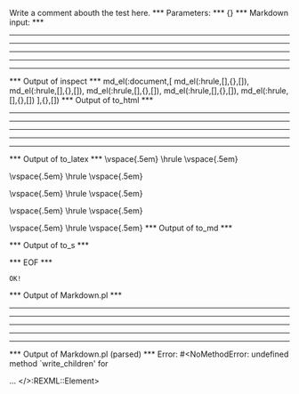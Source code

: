 Write a comment abouth the test here.
*** Parameters: ***
{}
*** Markdown input: ***
* * *

***

*****

- - -

---------------------------------------


*** Output of inspect ***
md_el(:document,[
	md_el(:hrule,[],{},[]),
	md_el(:hrule,[],{},[]),
	md_el(:hrule,[],{},[]),
	md_el(:hrule,[],{},[]),
	md_el(:hrule,[],{},[])
],{},[])
*** Output of to_html ***
<hr /><hr /><hr /><hr /><hr />
*** Output of to_latex ***
\vspace{.5em} \hrule \vspace{.5em}

\vspace{.5em} \hrule \vspace{.5em}

\vspace{.5em} \hrule \vspace{.5em}

\vspace{.5em} \hrule \vspace{.5em}

\vspace{.5em} \hrule \vspace{.5em}
*** Output of to_md ***

*** Output of to_s ***

*** EOF ***



	OK!



*** Output of Markdown.pl ***
<hr />

<hr />

<hr />

<hr />

<hr />

*** Output of Markdown.pl (parsed) ***
Error: #<NoMethodError: undefined method `write_children' for <div> ... </>:REXML::Element>
